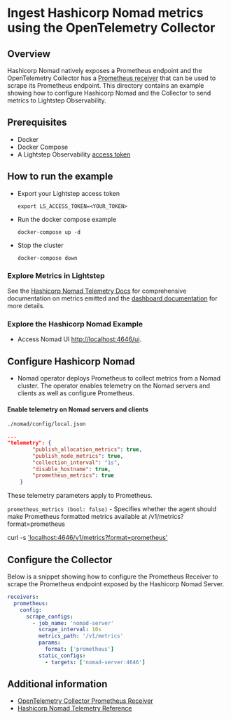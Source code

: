 # Ingest Hashicorp Nomad metrics using the OpenTelemetry Collector

## Overview

 Hashicorp Nomad natively exposes a Prometheus endpoint and the OpenTelemetry Collector has a [Prometheus receiver][otel-prom-receiver] that can be used to scrape its Prometheus endpoint. This directory contains an example showing how to configure Hashicorp Nomad and the Collector to send metrics to Lightstep Observability.

## Prerequisites

* Docker
* Docker Compose
* A Lightstep Observability [access token][ls-docs-access-token]

## How to run the example

* Export your Lightstep access token
  ```
  export LS_ACCESS_TOKEN=<YOUR_TOKEN>
  ```
* Run the docker compose example
  ```
  docker-compose up -d
  ```
* Stop the cluster
  ```
  docker-compose down
  ```

### Explore Metrics in Lightstep

See the [Hashicorp Nomad Telemetry Docs][hashicorp-nomad-docs-telemetry] for comprehensive documentation on metrics emitted and the [dashboard documentation][ls-docs-dashboards] for more details.

### Explore the Hashicorp Nomad Example

* Access Nomad UI [http://localhost:4646/ui](http://localhost:4646/ui).


## Configure Hashicorp Nomad

- Nomad operator deploys Prometheus to collect metrics from a Nomad cluster. The operator enables telemetry on the Nomad servers and clients as well as configure Prometheus.

#### Enable telemetry on Nomad servers and clients

`./nomad/config/local.json`
```json
...
"telemetry": {
        "publish_allocation_metrics": true,
        "publish_node_metrics": true,
        "collection_interval": "1s",
        "disable_hostname": true,
        "prometheus_metrics": true
    }
```

These telemetry parameters apply to Prometheus.

`prometheus_metrics (bool: false)` - Specifies whether the agent should make Prometheus formatted metrics available at /v1/metrics?format=prometheus

curl -s ['localhost:4646/v1/metrics?format=prometheus']('localhost:4646/v1/metrics?format=prometheus')

## Configure the Collector

Below is a snippet showing how to configure the Prometheus Receiver to scrape the Prometheus endpoint exposed by the Hashicorp Nomad Server.

```yaml
receivers:
  prometheus:
    config:
      scrape_configs:
        - job_name: 'nomad-server'
          scrape_interval: 10s
          metrics_path: '/v1/metrics'
          params:
            format: ['prometheus']
          static_configs:
            - targets: ['nomad-server:4646']

```



## Additional information

- [OpenTelemetry Collector Prometheus Receiver][otel-prom-receiver]
- [Hashicorp Nomad Telemetry Reference][hashicorp-Nomad-docs-telemetry]

[ls-docs-access-token]: https://docs.lightstep.com/docs/create-and-manage-access-tokens
[ls-docs-dashboards]: https://docs.lightstep.com/docs/create-and-manage-dashboards
[otel-prom-receiver]: https://github.com/open-telemetry/opentelemetry-collector-contrib/tree/main/receiver/prometheusreceiver
[hashicorp-nomad-docs-telemetry]: https://www.nomadproject.io/docs/configuration/telemetry.html
[learn-consul-repo]: https://github.com/hashicorp/learn-consul-docker